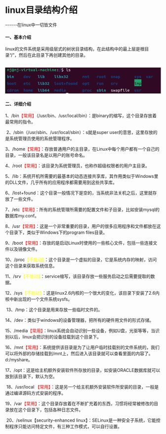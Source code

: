 # linux目录结构介绍



------在linux中一切皆文件



#### 一、基本介绍

​	linux的文件系统是采用级层式的树状目录结构，在此结构中的最上层是根目录“/”，然后在此目录下再创建其他的目录。

​                                 ![image-20230301203759600](.\asset\image-20230301203759600.png)  



#### 二、详细介绍

​	1、/bin<font color="red">【常用】</font>（/usr/bin、/usr/local/bin）：是binary的缩写，这个目录存放着最常用的指令。

​	2、/sbin（/usr/sbin、/usr/local/sbin）：s就是super user的意思，这里存放的是系统管理员使用的系统管理程序。

​	3、/home<font color="red">【常用】</font>：存放普通用户的主目录，在Linux中每个用户都有一个自己的目录，一般该目录名是以用户的账号命名。

​	4、/root<font color="red">【常用】</font>：该目录为系统管理员，也称作超级权限者的用户主目录。

​	5、/lib：系统开机所需要的最基本的动态连接共享库，其作用类似于Windows里的DLL文件，几乎所有的应用程序都需要用到这些共享库。

​	6、/lost+found：这个目录一般情况下是空的，当系统非法关机之后，这里就存放了一些文件。

​	7、/etc<font color="red">【常用】</font>：所有的系统管理所需要的配置文件和子目录，比如安装mysql的数据库my.conf。

​	8、/usr<font color="red">【常用】</font>：这是一个非常重要的目录，用户的很多应用程序和文件都放在这个目录下，类似于Windows下的program files目录。

​	9、/boot<font color="red">【常用】</font>：存放的是启动Linux时使用的一些核心文件，包括一些连接文件以及镜像文件。

​	10、/proc<font color = "yellow">【不能动】</font>：这个目录是一个虚拟的目录，它是系统内存的映射，访问这个目录来获取系统信息。

​	11、/srv<font color = "yellow">【不能动】</font>：service缩写，该目录存放一些服务启动之后需要提取的数据。

​	12、/sys<font color = "yellow">【不能动】</font>：这是linux2.6内核的一个很大的变化，该目录下安装了2.6内核中新出现的一个文件系统sysfs。

​	13、/tmp：这个目录是用来存放一些临时文件的。

​	14、/dev：类似于windows的设备管理器，把所有的硬件用文件的形式存储。

​	15、/media<font color="red">【常用】</font>：linux系统会自动识别一些设备，例如U盘，光驱等等，当识别以后，linux会把识别的设备挂载到这个目录下。

​	16、/mnt<font color="red">【常用】</font>：系统提供该目录是为了让用户临时挂载别的文件系统的，我们可以将外部的存储挂载到/mnt上，然后进入该目录就可以查看里面的内容了。d:/myshare。

​	17、/opt：这是给主机额外安装软件所存放的目录，如安装ORACLE数据库就可以放到该目录下，默认为空。

​	18、/usr/local <font color="red">【常用】</font>：这是另一个给主机额外安装软件所安装的目录，一般是通过编译源码方式安装的程序。

​	19、/var<font color="red">【常用】</font>：这个目录存放着在不断扩充着的东西，习惯将经常被修改的目录放在这个目录下，包括各种日志文件。

​	20、/selinux【security-enhanced linux】：SELinux是一种安全子系统，它能控制程序只能访问特定文件，有三种工作模式，可以自行设置。